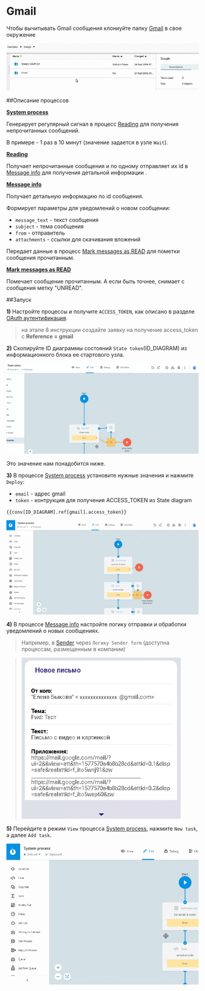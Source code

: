 # Gmail

Чтобы вычитывать Gmail сообщения клониуйте папку [Gmail](https://admin.corezoid.com/folder/conv/105609) в свое окружение

![](../img/google/copy_gmail.gif)


##Описание процессов

[**System process**](https://admin.corezoid.com/editor/105962/163610)

Генерирует регулярный сигнал в процесс [Reading](https://admin.corezoid.com/editor/105962/163613) для получения непрочитанных сообщений.

В примере - 1 раз в 10 минут (значение задается в узле `Wait`).


[**Reading**](https://admin.corezoid.com/editor/105962/163613)

Получает непрочитанные сообщения и по одному отправляет их id в [Message info](https://admin.corezoid.com/editor/105962/163612) для получения детальной информации .

[**Message info**](https://admin.corezoid.com/editor/105962/163612)

Получает детальную информацию по id сообщения.

Формирует параметры для уведомлений о новом сообщении:
* `message_text` - текст сообщения
* `subject` - тема сообщения
* `from` - отправитель
* `attachments` - ссылки для скачивания вложений

Передает данные в процесс [Mark messages as READ](https://admin.corezoid.com/editor/105962/163611) для пометки сообщения прочитанным.


[**Mark messages as READ**](https://admin.corezoid.com/editor/105962/163611)

Помечает сообщение прочитанным.
А если быть точнее, снимает с сообщения метку "UNREAD".

##Запуск

**1)** Настройте процессы и получите `ACCESS_TOKEN`, как описано в разделе [OAuth аутентификация](oauth.md).

> на этапе 8 инструкции создайте заявку на получение access_token с **Reference = gmail**

**2)** Скопируйте ID диаграммы состояний `State token`(ID_DIAGRAM) из информационного блока ее стартового узла.

![](../img/google/get_state_diagr_id.gif)

Это значение нам понадобится ниже.

**3)** В процессе [System process](https://admin.corezoid.com/editor/105962/163610) установите нужные значения и нажмите `Deploy`:

* `email` - адрес gmail
* `token` - контрукция для получения ACCESS_TOKEN из State diagram

```
{{conv[ID_DIAGRAM].ref[gmail].access_token}}
```

![](../img/google/sys_gmail.gif)


**4)** В процессе [Message info](https://admin.corezoid.com/editor/105962/163612) настройте логику отправки и обработки уведомлений о новых сообщениях.

>Например, в [Sender](https://sender.mobi/ru/) через `Логику Sender form` (доступна процессам, размещенным в компании)

>![](../img/google/sender_img.png)


**5)** Перейдите в режим `View` процесса [System process](https://admin.corezoid.com/editor/105962/163610), нажмите `New task`, а далее `Add task`.

![](../img/google/sys_add.gif)

